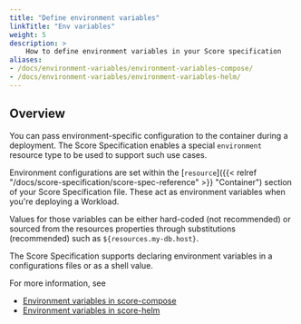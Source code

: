 ```yaml
---
title: "Define environment variables"
linkTitle: "Env variables"
weight: 5
description: >
    How to define environment variables in your Score specification
aliases:
- /docs/environment-variables/environment-variables-compose/
- /docs/environment-variables/environment-variables-helm/
---
```


## Overview

You can pass environment-specific configuration to the container during a deployment. The Score Specification enables a special `environment` resource type to be used to support such use cases.

Environment configurations are set within the [`resource`]({{< relref "/docs/score-specification/score-spec-reference" >}} "Container") section of your Score Specification file. These act as environment variables when you're deploying a Workload.

Values for those variables can be either hard-coded (not recommended) or sourced from the resources properties through substitutions (recommended) such as `${resources.my-db.host}`.

The Score Specification supports declaring environment variables in a configurations files or as a shell value.

For more information, see

- [Environment variables in score-compose](https://github.com/score-spec/score-compose/tree/main/examples/02-environment)
- [Environment variables in score-helm](https://github.com/score-spec/score-helm/tree/main/examples/02-environment)